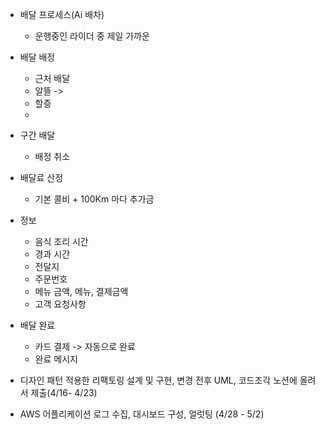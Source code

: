 - 배달 프로세스(Ai 배차)
	- 운행중인 라이더 중 제일 가까운   
- 배달 배정
	- 근처 배달
	- 알뜰 -> 
	- 할증
	- 
- 구간 배달
	- 배정 취소
- 배달료 산정
	- 기본 콜비 + 100Km 마다 추가금
- 정보
	- 음식 조리 시간
	- 경과 시간
	- 전달지
	- 주문번호
	- 메뉴 금액, 메뉴, 결제금액
	- 고객 요청사항
- 배달 완료
	- 카드 결제 -> 자동으로 완료
	- 완료 메시지


- 디자인 패턴 적용한 리팩토링 설계 및 구현, 변경 전후 UML, 코드조각 노션에 올려서 제출(4/16- 4/23)
- AWS 어플리케이션 로그 수집, 대시보드 구성, 얼럿팅 (4/28 - 5/2) 